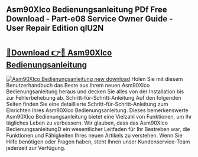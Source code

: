 ## Asm90Xlco Bedienungsanleitung PDf Free Download - Part-e08 Service Owner Guide - User Repair Edition qlU2N

# <h2><a href="http://df4i6l.blite.top/?on=Asm90Xlco+Bedienungsanleitung">🔗Download 👉🔴 Asm90Xlco Bedienungsanleitung</a></h2>

[![Asm90Xlco Bedienungsanleitung new download](https://i.imgur.com/lujVjoI.png)](http://df4i6l.blite.top/?on=Asm90Xlco+Bedienungsanleitung)
Holen Sie mit diesem Benutzerhandbuch das Beste aus Ihrem neuen Asm90Xlco Bedienungsanleitung heraus und decken Sie alles von der Installation bis zur Fehlerbehebung ab. Schritt-für-Schritt-Anleitung Auf den folgenden Seiten finden Sie eine detaillierte Schritt-für-Schritt-Anleitung zum Einrichten Ihres Asm90Xlco Bedienungsanleitung. Dieses bemerkenswerte Asm90Xlco Bedienungsanleitung bietet eine Vielzahl von Funktionen, um Ihr tägliches Leben zu verbessern. Wir glauben, dass das Asm90Xlco BedienungsanleitungD ein wesentlicher Leitfaden für Ihr Bestreben war, die Funktionen und Fähigkeiten Ihres neuen Artikels zu verstehen. Wenn Sie Hilfe benötigen oder Fragen haben, steht Ihnen unser Kundenservice-Team jederzeit zur Verfügung.
